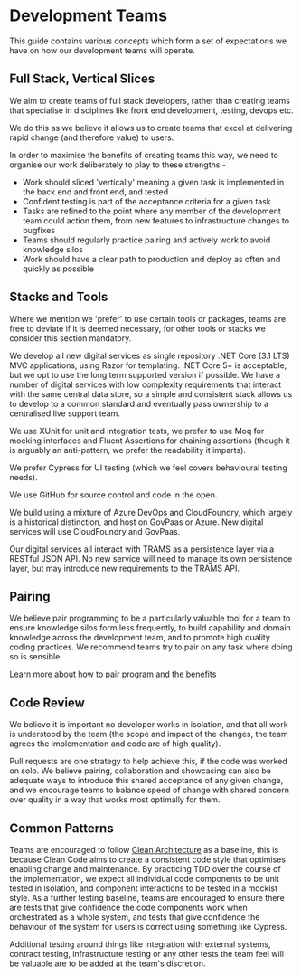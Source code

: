 # Development Teams

This guide contains various concepts which form a set of expectations we have on how our development teams will operate.

## Full Stack, Vertical Slices

We aim to create teams of full stack developers, rather than creating teams that specialise in disciplines like front end development, testing, devops etc.

We do this as we believe it allows us to create teams that excel at delivering rapid change (and therefore value) to users.

In order to maximise the benefits of creating teams this way, we need to organise our work deliberately to play to these strengths -
 - Work should sliced 'vertically' meaning a given task is implemented in the back end and front end, and tested
 - Confident testing is part of the acceptance criteria for a given task
 - Tasks are refined to the point where any member of the development team could action them, from new features to infrastructure changes to bugfixes
 - Teams should regularly practice pairing and actively work to avoid knowledge silos
 - Work should have a clear path to production and deploy as often and quickly as possible

## Stacks and Tools

Where we mention we 'prefer' to use certain tools or packages, teams are free to deviate if it is deemed necessary, for other tools or stacks we consider this section mandatory.

We develop all new digital services as single repository .NET Core (3.1 LTS) MVC applications, using Razor for templating. .NET Core 5+ is acceptable, but we opt to use the long term supported version if possible.
We have a number of digital services with low complexity requirements that interact with the same central data store, so a simple and consistent stack allows us to develop to a common standard and eventually pass ownership to a centralised live support team.

We use XUnit for unit and integration tests, we prefer to use Moq for mocking interfaces and Fluent Assertions for chaining assertions (though it is arguably an anti-pattern, we prefer the readability it imparts).

We prefer Cypress for UI testing (which we feel covers behavioural testing needs).

We use GitHub for source control and code in the open.

We build using a mixture of Azure DevOps and CloudFoundry, which largely is a historical distinction, and host on GovPaas or Azure. New digital services will use CloudFoundry and GovPaas.

Our digital services all interact with TRAMS as a persistence layer via a RESTful JSON API. No new service will need to manage its own persistence layer, but may introduce new requirements to the TRAMS API.

## Pairing

We believe pair programming to be a particularly valuable tool for a team to ensure knowledge silos form less frequently, to build capability and domain knowledge across the development team, and to promote high quality coding practices. We recommend teams try to pair on any task where doing so is sensible.

[Learn more about how to pair program and the benefits](https://martinfowler.com/articles/on-pair-programming.html)

## Code Review

We believe it is important no developer works in isolation, and that all work is understood by the team (the scope and impact of the changes, the team agrees the implementation and code are of high quality).

Pull requests are one strategy to help achieve this, if the code was worked on solo. We believe pairing, collaboration and showcasing can also be adequate ways to introduce this shared acceptance of any given change, and we encourage teams to balance speed of change with shared concern over quality in a way that works most optimally for them.


## Common Patterns

Teams are encouraged to follow [Clean Architecture](https://g.co/kgs/eW2Cih) as a baseline, this is because Clean Code aims to create a consistent code style that optimises enabling change and maintenance. By practicing TDD over the course of the implementation, we expect all individual code components to be unit tested in isolation, and component interactions to be tested in a mockist style.
As a further testing baseline, teams are encouraged to ensure there are tests that give confidence the code components work when orchestrated as a whole system, and tests that give confidence the behaviour of the system for users is correct using something like Cypress.

Additional testing around things like integration with external systems, contract testing, infrastructure testing or any other tests the team feel will be valuable are to be added at the team's discretion.
